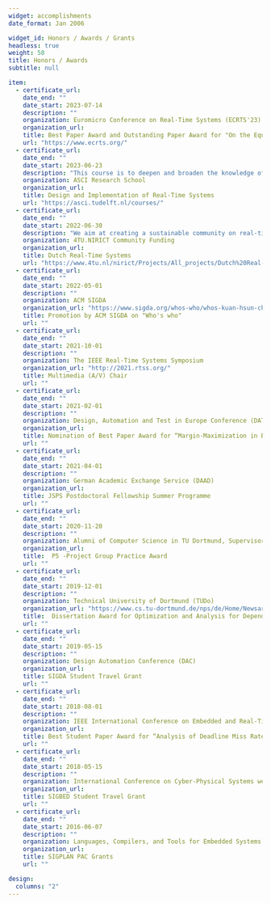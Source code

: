 ```yaml
---
widget: accomplishments
date_format: Jan 2006

widget_id: Honors / Awards / Grants
headless: true
weight: 50
title: Honors / Awards
subtitle: null

item:
  - certificate_url: 
    date_end: ""
    date_start: 2023-07-14
    description: ""
    organization: Euromicro Conference on Real-Time Systems (ECRTS'23)
    organization_url: 
    title: Best Paper Award and Outstanding Paper Award for "On the Equivalence of Maximum Reaction Time and Maximum Data Age for Cause-Effect Chains"
    url: "https://www.ecrts.org/"
  - certificate_url: 
    date_end: ""
    date_start: 2023-06-23
    description: "This course is to deepen and broaden the knowledge of ASCI PhD students in real-time systems."
    organization: ASCI Research School
    organization_url: 
    title: Design and Implementation of Real-Time Systems
    url: "https://asci.tudelft.nl/courses/"
  - certificate_url: 
    date_end: ""
    date_start: 2022-06-30
    description: "We aim at creating a sustainable community on real-time systems in NL to combine its research forces, stimulate collaborations cohesively, and favor its outreach internationally."
    organization: 4TU.NIRICT Community Funding
    organization_url: 
    title: Dutch Real-Time Systems
    url: "https://www.4tu.nl/nirict/Projects/All_projects/Dutch%20Real-Time%20Systems%20Community/"
  - certificate_url: 
    date_end: ""
    date_start: 2022-05-01
    description: ""
    organization: ACM SIGDA
    organization_url: "https://www.sigda.org/whos-who/whos-kuan-hsun-chen/" 
    title: Promotion by ACM SIGDA on "Who's who"
    url: ""    
  - certificate_url: 
    date_end: ""
    date_start: 2021-10-01
    description: ""
    organization: The IEEE Real-Time Systems Symposium
    organization_url: "http://2021.rtss.org/" 
    title: Multimedia (A/V) Chair
    url: ""
  - certificate_url: 
    date_end: ""
    date_start: 2021-02-01
    description: ""
    organization: Design, Automation and Test in Europe Conference (DATE)
    organization_url: 
    title: Nomination of Best Paper Award for “Margin-Maximization in Binarized Neural Networks for Optimizing Bit Error Tolerance”
    url: ""
  - certificate_url: 
    date_end: ""
    date_start: 2021-04-01
    description: ""
    organization: German Academic Exchange Service (DAAD)
    organization_url: 
    title: JSPS Postdoctoral Fellowship Summer Programme
    url: ""
  - certificate_url: 
    date_end: ""
    date_start: 2020-11-20
    description: ""
    organization: Alumni of Computer Science in TU Dortmund, Supervisor
    organization_url: 
    title:  P5 -Project Group Practice Award
    url: ""
  - certificate_url: 
    date_end: ""
    date_start: 2019-12-01
    description: ""
    organization: Technical University of Dortmund (TUDo)
    organization_url: "https://www.cs.tu-dortmund.de/nps/de/Home/Newsarchiv/2019/index.html"
    title:  Dissertation Award for Optimization and Analysis for Dependable Application Software on Unreliable Hardware Platforms
    url: ""
  - certificate_url: 
    date_end: ""
    date_start: 2019-05-15
    description: ""
    organization: Design Automation Conference (DAC)
    organization_url: 
    title: SIGDA Student Travel Grant
    url: ""
  - certificate_url: 
    date_end: ""
    date_start: 2018-08-01
    description: ""
    organization: IEEE International Conference on Embedded and Real-Time Computing Systems and Applications
    organization_url: 
    title: Best Student Paper Award for “Analysis of Deadline Miss Rates for Uniprocessor Fixed-Priority Scheduling”
    url: ""
  - certificate_url: 
    date_end: ""
    date_start: 2018-05-15
    description: ""
    organization: International Conference on Cyber-Physical Systems week (CPSWEEK)
    organization_url: 
    title: SIGBED Student Travel Grant
    url: ""
  - certificate_url: 
    date_end: ""
    date_start: 2016-06-07
    description: ""
    organization: Languages, Compilers, and Tools for Embedded Systems (LCTES)
    organization_url: 
    title: SIGPLAN PAC Grants
    url: ""

design:
  columns: "2"
---
```

